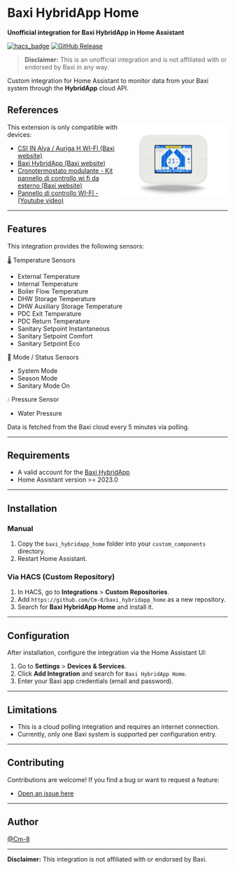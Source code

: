 # Baxi HybridApp Home

**Unofficial integration for Baxi HybridApp in Home Assistant**

[![hacs_badge](https://img.shields.io/badge/HACS-Custom-orange.svg)](https://hacs.xyz/)
[![GitHub Release](https://img.shields.io/github/v/release/Cm-8/baxi_hybridapp_home.svg)](https://github.com/Cm-8/baxi_hybridapp_home/releases)

> **Disclaimer:** This is an unofficial integration and is not affiliated with or endorsed by Baxi in any way.

Custom integration for Home Assistant to monitor data from your Baxi system through the **HybridApp** cloud API.


## References

<img src="/assets/pannello-di-controllo-wi-fi-da-esterno.png" alt="Pannello Controllo Wifi Esterno" width="250" height="auto" align="right">

This extension is only compatible with devices:
- [CSI IN Alya / Auriga H WI-FI (Baxi website)](https://www.baxi.it/prodotti/pompe-di-calore/sistemi-ad-incasso-in-pompa-di-calore-con-integrazione-solo-elettrica/csi-in-auriga-e-wi-fi)
- [Baxi HybridApp (Baxi website)](https://www.baxi.it/news/baxi-hybrid-app)
- [Cronotermostato modulante - Kit pannello di controllo wi fi da esterno (Baxi website)](https://www.youtube.com/redirect?event=video_description&redir_token=QUFFLUhqa2tDRmdtdDdKWFViSkpSbkViWmtqUldxX2o3UXxBQ3Jtc0tsZ0VnT0hxN2ZhUEk0MkVMU1ZvOE5fMVhDZEZnalkwNFhCRHBYU2lFQ2ljZnRFQ3JtdmFjcnRfZWtNYXNQVC1FOEx3SEwyd00zRUVGVzlTMDU2Ym1KR29SdjNvMWxsTlIzNlB6eU9ZcFNPbEZ4MHQzTQ&q=https%3A%2F%2Fwww.baxi.it%2Fprodotti%2Fdigital%2Fkit-pannello-di-controllo-wi-fi-da-esterno&v=RW-ZO0UKzrE)
- [Pannello di controllo WI-FI - (Youtube video)](https://www.youtube.com/watch?v=RW-ZO0UKzrE)


---

## Features

This integration provides the following sensors:

🌡️ Temperature Sensors
- External Temperature
- Internal Temperature
- Boiler Flow Temperature
- DHW Storage Temperature
- DHW Auxiliary Storage Temperature
- PDC Exit Temperature
- PDC Return Temperature
- Sanitary Setpoint Instantaneous
- Sanitary Setpoint Comfort
- Sanitary Setpoint Eco

🧭 Mode / Status Sensors
- System Mode
- Season Mode
- Sanitary Mode On

💧 Pressure Sensor
- Water Pressure

Data is fetched from the Baxi cloud every 5 minutes via polling.

---

## Requirements

- A valid account for the [Baxi HybridApp](https://play.google.com/store/apps/details?id=it.baxi.HybridApp)  
- Home Assistant version >= 2023.0

---

## Installation

### Manual

1. Copy the `baxi_hybridapp_home` folder into your `custom_components` directory.
2. Restart Home Assistant.

### Via HACS (Custom Repository)

1. In HACS, go to **Integrations** > **Custom Repositories**.
2. Add `https://github.com/Cm-8/baxi_hybridapp_home` as a new repository.
3. Search for **Baxi HybridApp Home** and install it.

---

## Configuration

After installation, configure the integration via the Home Assistant UI:

1. Go to **Settings** > **Devices & Services**.
2. Click **Add Integration** and search for `Baxi HybridApp Home`.
3. Enter your Baxi app credentials (email and password).

---

## Limitations

- This is a cloud polling integration and requires an internet connection.
- Currently, only one Baxi system is supported per configuration entry.

---

## Contributing

Contributions are welcome! If you find a bug or want to request a feature:

- [Open an issue here](https://github.com/Cm-8/baxi_hybridapp_home/issues)

---

## Author

[@Cm-8](https://github.com/Cm-8)

---

**Disclaimer:** This integration is not affiliated with or endorsed by Baxi.
